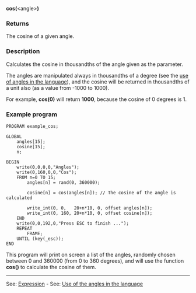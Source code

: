 **cos(**&lt;angle&gt;**)**

### Returns

The cosine of a given angle.

### Description

Calculates the cosine in thousandths of the angle given as the parameter.

The angles are manipulated always in thousandths of a degree (see the
[use of angles in the language](use_of_angles_in_the_languagedot.md)), and the cosine will be returned 
in thousandths of a unit also (as a value from -1000 to 1000).

For example, **cos(0)** will return  **1000**, because the cosine of 0 degrees is 1.


### Example program
```
PROGRAM example_cos;

GLOBAL
    angles[15];
    cosine[15];
    n;

BEGIN
    write(0,0,0,0,"Angles");
    write(0,160,0,0,"Cos");
    FROM n=0 TO 15;
        angles[n] = rand(0, 360000);

        cosine[n] = cos(angles[n]); // The cosine of the angle is calculated

        write_int(0, 0,   20+n*10, 0, offset angles[n]);
        write_int(0, 160, 20+n*10, 0, offset cosine[n]);
    END
    write(0,0,192,0,"Press ESC to finish ...");
    REPEAT
        FRAME;
    UNTIL (key(_esc));
END
```


This program will print on screen a list of the angles, randomly chosen
between 0 and 360000 (from 0 to 360 degrees), and will use the function
**cos()** to calculate the cosine of them.

---------------------------------------
See: [Expression](definition_of_an_expression.md) - See: [Use of the angles in the language](use_of_angles_in_the_languagedot.md)

